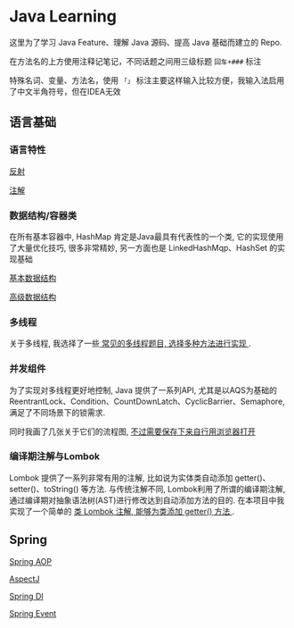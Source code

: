 # Java Learning
这里为了学习 Java Feature、理解 Java 源码、提高 Java 基础而建立的 Repo.



在方法名的上方使用注释记笔记，不同话题之间用三级标题 `回车+###` 标注

特殊名词、变量、方法名，使用 `「」` 标注主要这样输入比较方便，我输入法启用了中文半角符号，但在IDEA无效

## 语言基础

### 语言特性
[ 反射 ](https://github.com/imzhizi/java-learning/blob/master/src/main/java/com/imzhizi/javalearning/%E8%AF%AD%E8%A8%80%E5%9F%BA%E7%A1%80/%E5%8F%8D%E5%B0%84.java )

[ 注解 ](https://github.com/imzhizi/java-learning/blob/master/src/main/java/com/imzhizi/javalearning/%E8%AF%AD%E8%A8%80%E5%9F%BA%E7%A1%80/%E6%B3%A8%E8%A7%A3.java )

### 数据结构/容器类
在所有基本容器中, HashMap 肯定是Java最具有代表性的一个类, 它的实现使用了大量优化技巧, 很多非常精妙, 另一方面也是 LinkedHashMqp、HashSet 的实现基础

[ 基本数据结构 ](https://github.com/imzhizi/java-learning/blob/master/src/main/java/com/imzhizi/javalearning/%E8%AF%AD%E8%A8%80%E5%9F%BA%E7%A1%80/%E5%9F%BA%E6%9C%AC%E6%95%B0%E6%8D%AE%E7%BB%93%E6%9E%84.java )

[ 高级数据结构 ](https://github.com/imzhizi/java-learning/blob/master/src/main/java/com/imzhizi/javalearning/%E8%AF%AD%E8%A8%80%E5%9F%BA%E7%A1%80/%E9%AB%98%E7%BA%A7%E6%95%B0%E6%8D%AE%E7%BB%93%E6%9E%84.java )


### 多线程
关于多线程, 我选择了一些[ 常见的多线程题目, 选择多种方法进行实现 ](https://github.com/imzhizi/java-learning/tree/master/src/main/java/com/imzhizi/javalearning/%E5%BA%94%E7%94%A8/%E5%A4%9A%E7%BA%BF%E7%A8%8B ).

### 并发组件
为了实现对多线程更好地控制, Java 提供了一系列API, 尤其是以AQS为基础的ReentrantLock、Condition、CountDownLatch、CyclicBarrier、Semaphore, 满足了不同场景下的锁需求.

同时我画了几张关于它们的流程图, [ 不过需要保存下来自行用浏览器打开 ](https://github.com/imzhizi/java-learning/blob/master/Java%E5%B9%B6%E5%8F%91%E7%BB%84%E4%BB%B6.html )


### 编译期注解与Lombok
Lombok 提供了一系列非常有用的注解, 比如说为实体类自动添加 getter()、setter()、toString() 等方法. 与传统注解不同, Lombok利用了所谓的编译期注解, 通过编译期对抽象语法树(AST)进行修改达到自动添加方法的目的. 在本项目中我实现了一个简单的 [ 类 Lombok 注解, 能够为类添加 getter() 方法 ](https://github.com/imzhizi/java-learning/tree/master/src/main/java/com/imzhizi/javalearning/DevKit/lombok ).


## Spring
[ Spring AOP ](https://github.com/imzhizi/java-learning/blob/master/src/main/java/com/imzhizi/javalearning/spring/AOPTest.java )

[ AspectJ ](https://github.com/imzhizi/java-learning/blob/master/src/main/java/com/imzhizi/javalearning/spring/AspectTest.java )

[ Spring DI ](https://github.com/imzhizi/java-learning/blob/master/src/main/java/com/imzhizi/javalearning/spring/DITest.java )

[ Spring Event ](https://github.com/imzhizi/java-learning/blob/master/src/main/java/com/imzhizi/javalearning/spring/EventTest.java )
